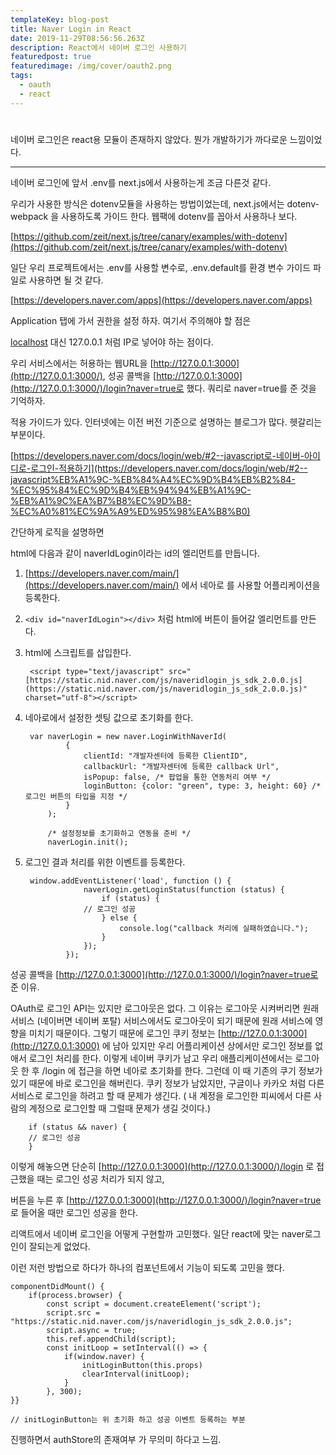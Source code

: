 ```yaml
---
templateKey: blog-post
title: Naver Login in React
date: 2019-11-29T08:56:56.263Z
description: React에서 네이버 로그인 사용하기
featuredpost: true
featuredimage: /img/cover/oauth2.png
tags:
  - oauth
  - react
---
```

#

네이버 로그인은 react용 모듈이 존재하지 않았다. 뭔가 개발하기가 까다로운 느낌이었다.

---

네이버 로그인에 앞서 .env를 next.js에서 사용하는게 조금 다른것 같다.

우리가 사용한 방식은 dotenv모듈을 사용하는 방법이었는데, next.js에서는 dotenv-webpack 을 사용하도록 가이드 한다. 웹팩에 dotenv를 꼽아서 사용하나 보다.

[https://github.com/zeit/next.js/tree/canary/examples/with-dotenv](https://github.com/zeit/next.js/tree/canary/examples/with-dotenv)

일단 우리 프로젝트에서는 .env를 사용할 변수로, .env.default를 환경 변수 가이드 파일로 사용하면 될 것 같다.

[https://developers.naver.com/apps](https://developers.naver.com/apps)

 Application 탭에 가서 권한을 설정 하자. 여기서 주의해야 할 점은 

[localhost](http://localhost) 대신 127.0.0.1 처럼 IP로 넣어야 하는 점이다.

우리 서비스에서는 허용하는 웹URL을 [http://127.0.0.1:3000](http://127.0.0.1:3000/), 성공 콜백을 [http://127.0.0.1:3000](http://127.0.0.1:3000/)/login?naver=true로 했다. 쿼리로 naver=true를 준 것을 기억하자. 

적용 가이드가 있다. 인터넷에는 이전 버전 기준으로 설명하는 블로그가 많다. 헷갈리는 부분이다.

[https://developers.naver.com/docs/login/web/#2--javascript로-네이버-아이디로-로그인-적용하기](https://developers.naver.com/docs/login/web/#2--javascript%EB%A1%9C-%EB%84%A4%EC%9D%B4%EB%B2%84-%EC%95%84%EC%9D%B4%EB%94%94%EB%A1%9C-%EB%A1%9C%EA%B7%B8%EC%9D%B8-%EC%A0%81%EC%9A%A9%ED%95%98%EA%B8%B0)

간단하게 로직을 설명하면

html에 다음과 같이 naverIdLogin이라는 id의 엘리먼트를 만듭니다.

1. [https://developers.naver.com/main/](https://developers.naver.com/main/) 에서 네아로 를 사용할 어플리케이션을 등록한다.
2. `<div id="naverIdLogin"></div>`  처럼 html에 버튼이 들어갈 엘리먼트를 만든다.
3. html에 스크립트를 삽입한다. 

        <script type="text/javascript" src="[https://static.nid.naver.com/js/naveridlogin_js_sdk_2.0.0.js](https://static.nid.naver.com/js/naveridlogin_js_sdk_2.0.0.js)" charset="utf-8"></script>

4. 네아로에서 설정한 셋팅 값으로 초기화를 한다.

        var naverLogin = new naver.LoginWithNaverId(
        		{
        			clientId: "개발자센터에 등록한 ClientID",
        			callbackUrl: "개발자센터에 등록한 callback Url",
        			isPopup: false, /* 팝업을 통한 연동처리 여부 */
        			loginButton: {color: "green", type: 3, height: 60} /* 로그인 버튼의 타입을 지정 */
        		}
        	);
        	
        	/* 설정정보를 초기화하고 연동을 준비 */
        	naverLogin.init();

5. 로그인 결과 처리를 위한 이벤트를 등록한다.

        window.addEventListener('load', function () {
        			naverLogin.getLoginStatus(function (status) {
        				if (status) {
        	        // 로그인 성공
        				} else {
        					console.log("callback 처리에 실패하였습니다.");
        				}
        			});
        		});

성공 콜백을 [http://127.0.0.1:3000](http://127.0.0.1:3000/)/login?naver=true로 준 이유.

OAuth로 로그인 API는 있지만 로그아웃은 없다. 그 이유는 로그아웃 시켜버리면 원래 서비스 (네이버면 네이버 포탈) 서비스에서도 로그아웃이 되기 때문에 원래 서비스에 영향을 미치기 때문이다. 그렇기 때문에 로그인 쿠키 정보는 [http://127.0.0.1:3000](http://127.0.0.1:3000) 에 남아 있지만 우리 어플리케이션 상에서만 로그인 정보를 없애서 로그인 처리를 한다. 이렇게 네이버 쿠키가 남고 우리 애플리케이션에서는 로그아웃 한 후 /login 에 접근을 하면 네아로 초기화를 한다. 그런데 이 때 기존의 쿠기 정보가 있기 때문에 바로 로그인을 해버린다. 쿠키 정보가 남았지만, 구글이나 카카오 처럼 다른 서비스로 로그인을 하려고 할 때 문제가 생긴다. ( 내 계정을 로그인한 피씨에서 다른 사람의 계정으로 로그인할 때 그럴때 문제가 생길 것이다.)  

    	if (status && naver) {
        // 로그인 성공
    	} 

이렇게 해놓으면 단순히 [http://127.0.0.1:3000](http://127.0.0.1:3000/)/login 로 접근했을 때는 로그인 성공 처리가 되지 않고, 

버튼을 누른 후 [http://127.0.0.1:3000](http://127.0.0.1:3000/)/login?naver=true 로 들어올 때만 로그인 성공을 한다.

리액트에서 네이버 로그인을 어떻게 구현할까 고민했다. 일단 react에 맞는 naver로그인이 잘되는게 없었다.

이런 저런 방법으로 하다가 하나의 컴포넌트에서 기능이 되도록 고민을 했다.

    componentDidMount() {  
    	if(process.browser) {    
    		const script = document.createElement('script');    
    		script.src = "https://static.nid.naver.com/js/naveridlogin_js_sdk_2.0.0.js";    
    		script.async = true;    
    		this.ref.appendChild(script);    
    		const initLoop = setInterval(() => {      
    			if(window.naver) {        
    				initLoginButton(this.props)        
    				clearInterval(initLoop);      
    			}    
    		}, 300);  
    }}
    
    // initLoginButton는 위 초기화 하고 성공 이벤트 등록하는 부분

진행하면서 authStore의 존재여부 가 무의미 하다고 느낌.